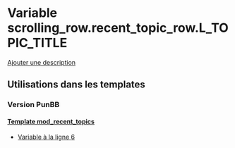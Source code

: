 # Variable scrolling_row.recent_topic_row.L_TOPIC_TITLE
[Ajouter une description](https://fa-tvars.appspot.com/var/scrolling_row.recent_topic_row.L_TOPIC_TITLE)

## Utilisations dans les templates

### Version PunBB

#### [Template mod_recent_topics](punbb/mod_recent_topics.md)
* [Variable &agrave; la ligne 6](../punbb/mod_recent_topics.tpl#L6)